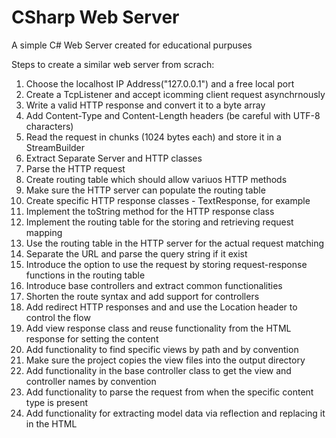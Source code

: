 # CSharp Web Server

A simple C# Web Server created for educational purpuses

Steps to create a similar web server from scrach:

1. Choose the localhost IP Address("127.0.0.1") and a free local port
2. Create a TcpListener and accept icomming client request asynchrnously
3. Write a valid HTTP response and convert it to a byte array
4. Add Content-Type and Content-Length headers (be careful with UTF-8 characters)
5. Read the request in chunks (1024 bytes each) and store it in a StreamBuilder
6. Extract Separate Server and HTTP classes
7. Parse the HTTP request
8. Create routing table which should allow variuos HTTP methods
9. Make sure the HTTP server can populate the routing table
10. Create specific HTTP response classes - TextResponse, for example 
11. Implement the toString method for the HTTP response class
12. Implement the routing table for the storing and retrieving request mapping
13. Use the routing table in the HTTP server  for the actual request matching
14. Separate the URL and parse the query string if it exist
15. Introduce the option to use the request by storing request-response functions in the routing table
16. Introduce base controllers and extract common functionalities
17. Shorten the route syntax and add support for controllers
18. Add redirect HTTP responses and and use the Location header to control the flow
19. Add view response class and reuse functionality from the HTML response for setting the content
20. Add functionality to find specific views by path and by convention
21. Make sure the project copies the view files into the output directory
22. Add functionality in the base controller class to get the view and controller names by convention
23. Add functionality to parse the request from when the specific content type is present
24. Add functionality for extracting model data via reflection and replacing it in the HTML